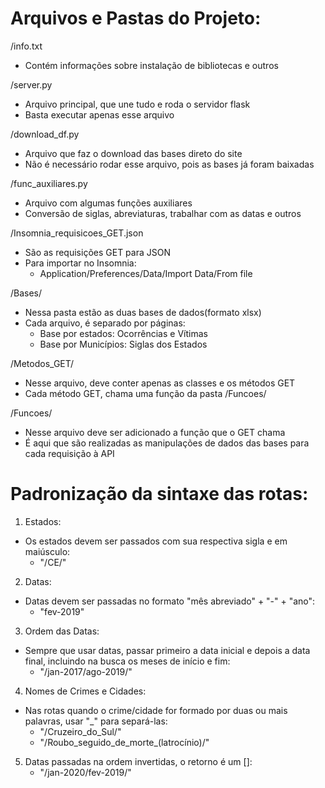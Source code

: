 # Arquivos e Pastas do Projeto: 

/info.txt   
- Contém informações sobre instalação de bibliotecas e outros

/server.py  
- Arquivo principal, que une tudo e roda o servidor flask
- Basta executar apenas esse arquivo

/download_df.py 
- Arquivo que faz o download das bases direto do site
- Não é necessário rodar esse arquivo, pois as bases já foram baixadas

/func_auxiliares.py 
- Arquivo com algumas funções auxiliares
- Conversão de siglas, abreviaturas, trabalhar com as datas e outros

/Insomnia_requisicoes_GET.json  
- São as requisições GET para JSON
- Para importar no Insomnia: 
    - Application/Preferences/Data/Import Data/From file

/Bases/ 
- Nessa pasta estão as duas bases de dados(formato xlsx)
- Cada arquivo, é separado por páginas:
    - Base por estados: Ocorrências e Vítimas
    - Base por Municípios: Siglas dos Estados

/Metodos_GET/   
- Nesse arquivo, deve conter apenas as classes e os métodos GET
- Cada método GET, chama uma função da pasta /Funcoes/

/Funcoes/   
- Nesse arquivo deve ser adicionado a função que o GET chama
- É aqui que são realizadas as manipulações de dados das bases para cada requisição à API


# Padronização da sintaxe das rotas:

1. Estados:
    
- Os estados devem ser passados com sua respectiva sigla e em maiúsculo:
    - "/CE/"


2. Datas:
    
- Datas devem ser passadas no formato "mês abreviado" + "-" + "ano":
    - "fev-2019"
    

3. Ordem das Datas:
    
- Sempre que usar datas, passar primeiro a data inicial e depois a data final, incluindo na busca os meses de início e fim:
    - "/jan-2017/ago-2019/"


4. Nomes de Crimes e Cidades:

- Nas rotas quando o crime/cidade for formado por duas ou mais palavras, usar "_" para separá-las:
    - "/Cruzeiro_do_Sul/"
    - "/Roubo_seguido_de_morte_(latrocínio)/"
    

5. Datas passadas na ordem invertidas, o retorno é um []:
    - "/jan-2020/fev-2019/"

